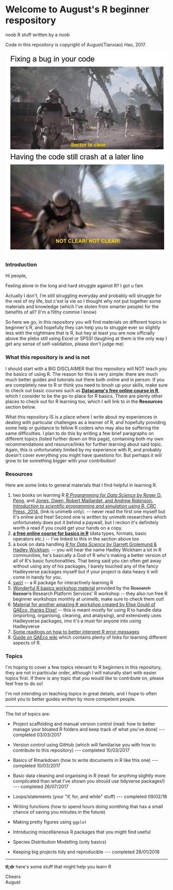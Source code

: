 # Welcome to August's R beginner respository
noob R stuff written by a noob

Code in this repository is copyright of August(Tianxiao) Hao, 2017.  


![](Misc/maymay.jpg)


### Introduction

Hi people, 

Feeling alone in the long and hard struggle against R? I got u fam  

Actually I don't, I'm still struggling everyday and probably will struggle for the rest of my life, but  c'est la vie so I thought why not put together some materials and knowledge (which I've stolen from smarter people) for the benefits of all? (I'm a filthy commie I know)  

So here we go, in this repository you will find materials on different topics in beginner's R, and hopefully they can help you to struggle ever so slightly less with the nightmare that is R, but hey at least you are now officially above the plebs still using Excel or SPSS! (laughing at them is the only way I get any sense of self-validation, please don't judge me)  

### What this repository is and is not

I should start with a BIG DISCLAIMER that this repository will NOT teach you the basics of using R. The reason for this is very simple: there are much much better guides and tutorials out there both online and in person. If you are completely new to R or think you need to brush up your skills, make sure to check out basic courses such as [**Datacamp's free online course in R**](https://www.datacamp.com/courses/free-introduction-to-r), which I consider to be the go-to place for R basics. There are plenty other places to check out for R learning too, which I will link to in the **Resources** section below.  

What this repository IS is a place where I write about my experiences in dealing with particular challenges as a learner of R, and hopefully providing some help or guidance to fellow R coders who may also be suffering the same difficulties. I plan to do this by writing a few brief paragraphs on different topics (listed further down on this page), containing both my own recommendations and resource/links for further learning about said topic. Again, this is unfortunately limited by my experience with R, and probably doesn't cover everything you might have questions for. But perhaps it will grow to be something bigger with your contribution!

### Resources

Here are some links to general materials that I find helpful in learning R.  

1. two books on learning R [*R Programming for Data Science* by Roger D. Peng](http://www.cs.upc.edu/~robert/teaching/estadistica/rprogramming.pdf), and [Jones, Owen, Robert Maillardet, and Andrew Robinson. *Introduction to scientific programming and simulation using R.* CRC Press, 2014.](https://www-taylorfrancis-com.ezp.lib.unimelb.edu.au/books/9781420068740) (link is unimelb only). -- never read the first one myself but it's online and free! Second one is written by unimelb researchers which unfortunately does put it behind a paywall, but I reckon it's definitely worth a read if you could get your hands on a copy.
2. [**a free online course for basics in R**](https://www.datacamp.com/courses/free-introduction-to-r) (data types, formats, basic operators etc.) -- I've linked to this in the section above too
3. a book on data handling [*R for Data Science* by Garrett Grolemund & Hadley Wickham](http://r4ds.had.co.nz/index.html). -- you will hear the name Hadley Wickham a lot in R communities, he's basically a God of R who's making a better version of all of R's basic functionalities. That being said you can often get away without using any of his packages, I barely touched any of the fancy Hadleyverse packages myself but if your project is data heavy it will come in handy for you.
4. [swirl](http://swirlstats.com/) -- a R package for interactively learning R
5. [Wonderful R basics workshop material](https://nikkirubinstein.gitbooks.io/resguides-introductory-r-workshop/content/content/01-rstudio-intro.html) provided by the ~~Research Bazaar's~~ Research Platform Services' R workshop -- they also run free R beginner workshops monthly at unimelb, make sure to check them out!
6. [Material for another amazing R workshop created by Elise Gould of QAEco, thanks Elise!](https://github.com/egouldo/VicBioCon17_data_wrangling) -- this is meant mostly for using R to handle data (importing, organising, cleaning, and analysing), and extensively uses Hadleyverse packages, imo it's a must for anyone into using Hadleyverse  
7. [Some readings on how to better interpret R error messages](https://methodsblog.wordpress.com/2018/01/26/r-errors/?utm_source=feedburner&utm_medium=email&utm_campaign=Feed%3A+wordpress%2Fmethodsblog+%28methods.blog%29)
8. [Guide on QAEco wiki](https://github.com/qaecology/wiki_public/wiki/Coding-and-statistics-resources) which contains plenty of links for learning different aspects of R.

### Topics

I'm hoping to cover a few topics relevant to R beginners in this repository, they are not in particular order, although I will naturally start with easier topics first. If there is any topic that you would like to contribute on, please feel free to do so!  

I'm not intending on teaching topics in great details, and I hope to often point you to better guides written by more competent people.


***

The list of topics are:  

* Project scaffolding and manual version control (read: how to better manage your bloated R folders and keep track of what you've done) --- completed 03/03/2017

* Version control using GitHub (which will familiarise you with how to contribute to this repository) --- completed 10/03/2017

* Basics of Rmarkdown (how to write documents in R like this one) --- completed 10/03/2017

* Basic data cleaning and organising in R (read: for anything slightly more complicated than what I've shown you should use tidyverse packages!) --- completed 26/07/2017

* Loops/statements (your "if, for, and while" stuff) --- completed 09/02/18

* Writing functions (how to spend hours doing somthing that has a small chance of saving you minutes in the future)

* Making pretty figures using ```ggplot```

* Introducing miscellaneous R packages that you might find useful 

* Species Distribution Modelling (only basics)  

* Keeping big projects tidy and reproducible --- completed 28/01/2018

***

**tl;dr** here's some stuff that might help you learn R  


Cheers  
August